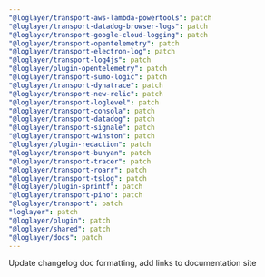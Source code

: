 ```yaml
---
"@loglayer/transport-aws-lambda-powertools": patch
"@loglayer/transport-datadog-browser-logs": patch
"@loglayer/transport-google-cloud-logging": patch
"@loglayer/transport-opentelemetry": patch
"@loglayer/transport-electron-log": patch
"@loglayer/transport-log4js": patch
"@loglayer/plugin-opentelemetry": patch
"@loglayer/transport-sumo-logic": patch
"@loglayer/transport-dynatrace": patch
"@loglayer/transport-new-relic": patch
"@loglayer/transport-loglevel": patch
"@loglayer/transport-consola": patch
"@loglayer/transport-datadog": patch
"@loglayer/transport-signale": patch
"@loglayer/transport-winston": patch
"@loglayer/plugin-redaction": patch
"@loglayer/transport-bunyan": patch
"@loglayer/transport-tracer": patch
"@loglayer/transport-roarr": patch
"@loglayer/transport-tslog": patch
"@loglayer/plugin-sprintf": patch
"@loglayer/transport-pino": patch
"@loglayer/transport": patch
"loglayer": patch
"@loglayer/plugin": patch
"@loglayer/shared": patch
"@loglayer/docs": patch
---
```


Update changelog doc formatting, add links to documentation site
